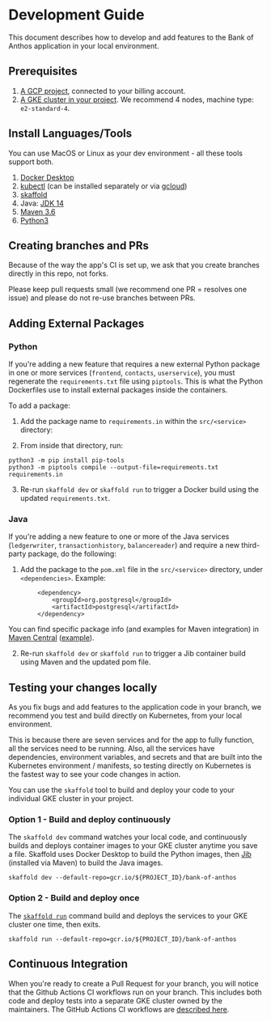 # Development Guide

This document describes how to develop and add features to the Bank of Anthos application in your local environment. 

## Prerequisites 

1. [A GCP project](https://cloud.google.com/resource-manager/docs/creating-managing-projects#console), connected to your billing account. 
2. [A GKE cluster in your project](https://cloud.google.com/kubernetes-engine/docs/how-to/creating-a-cluster#gcloud). We recommend 4 nodes, machine type: `e2-standard-4`. 

## Install Languages/Tools 

You can use MacOS or Linux as your dev environment - all these tools support both. 

1. [Docker Desktop](https://www.docker.com/products/docker-desktop) 
1. [kubectl](https://kubernetes.io/docs/tasks/tools/install-kubectl/) (can be installed separately or via [gcloud](https://cloud.google.com/sdk/install)) 
1. [skaffold](https://skaffold.dev/docs/install/) 
1. Java: [JDK 14](https://www.oracle.com/java/technologies/javase-jdk14-downloads.html)
1. [Maven 3.6](https://maven.apache.org/install.html)
1. [Python3](https://www.python.org/downloads/)  


## Creating branches and PRs 

Because of the way the app's CI is set up, we ask that you create branches directly in this repo, not forks. 

Please keep pull requests small (we recommend one PR = resolves one issue) and please do not re-use branches between PRs.

## Adding External Packages 

### Python 

If you're adding a new feature that requires a new external Python package in one or more services (`frontend`, `contacts`, `userservice`), you must regenerate the `requirements.txt` file using `piptools`. This is what the Python Dockerfiles use to install external packages inside the containers.

To add a package: 

1. Add the package name to `requirements.in` within the `src/<service>` directory:

2. From inside that directory, run: 

```
python3 -m pip install pip-tools
python3 -m piptools compile --output-file=requirements.txt requirements.in
```

3. Re-run `skaffold dev` or `skaffold run` to trigger a Docker build using the updated `requirements.txt`.  


### Java 

If you're adding a new feature to one or more of the Java services (`ledgerwriter`, `transactionhistory`, `balancereader`) and require a new third-party package, do the following:  

1. Add the package to the `pom.xml` file in the `src/<service>` directory, under `<dependencies>`. Example: 

```
        <dependency>
            <groupId>org.postgresql</groupId>
            <artifactId>postgresql</artifactId>
        </dependency>
```

You can find specific package info (and examples for Maven integration) in [Maven Central](https://search.maven.org/) ([example](https://search.maven.org/artifact/org.postgresql/postgresql/42.2.16.jre7/jar)). 

2. Re-run `skaffold dev` or `skaffold run` to trigger a Jib container build using Maven and the updated pom file. 


## Testing your changes locally 

As you fix bugs and add features to the application code in your branch, we recommend you test and build directly on Kubernetes, from your local environment. 

This is because there are seven services and for the app to fully function, all the services need to be running. Also, all the services have dependencies, environment variables, and secrets and that are built into the Kubernetes environment / manifests, so testing directly on Kubernetes is the fastest way to see your code changes in action.

You can use the `skaffold` tool to build and deploy your code to your individual GKE cluster in your project. 

### Option 1 - Build and deploy continuously 

The `skaffold dev` command watches your local code, and continuously builds and deploys container images to your GKE cluster anytime you save a file. Skaffold uses Docker Desktop to build the Python images, then [Jib](https://github.com/GoogleContainerTools/jib#jib) (installed via Maven) to build the Java images. 

```
skaffold dev --default-repo=gcr.io/${PROJECT_ID}/bank-of-anthos
```


### Option 2 - Build and deploy once 

The [`skaffold run`](https://skaffold.dev/docs/references/cli/#skaffold-run) command build and deploys the services to your GKE cluster one time, then exits. 

```
skaffold run --default-repo=gcr.io/${PROJECT_ID}/bank-of-anthos
```

## Continuous Integration

When you're ready to create a Pull Request for your branch, you will notice that the Github Actions CI workflows run on your branch. This includes both code and deploy tests into a separate GKE cluster owned by the maintainers. The GitHub Actions CI workflows are [described here](../.github/workflows).


